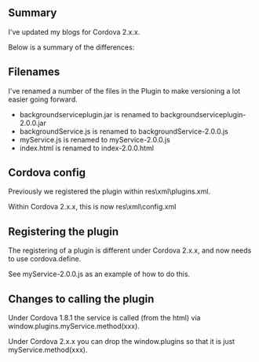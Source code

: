 ## Summary
I've updated my blogs for Cordova 2.x.x.

Below is a summary of the differences:

## Filenames
I've renamed a number of the files in the Plugin to make versioning a lot easier going forward.

* backgroundserviceplugin.jar is renamed to backgroundserviceplugin-2.0.0.jar
* backgroundService.js is renamed to backgroundService-2.0.0.js
* myService.js is renamed to myService-2.0.0.js
* index.html is renamed to index-2.0.0.html

## Cordova config
Previously we registered the plugin within res\xml\plugins.xml.

Within Cordova 2.x.x, this is now res\xml\config.xml

## Registering the plugin
The registering of a plugin is different under Cordova 2.x.x, and now needs to use cordova.define.

See myService-2.0.0.js as an example of how to do this.

## Changes to calling the plugin
Under Cordova 1.8.1 the service is called (from the html) via window.plugins.myService.method(xxx).

Under Cordova 2.x.x you can drop the window.plugins so that it is just myService.method(xxx).<b></b> 
